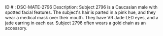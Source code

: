 ID # : DSC-MATE-2796
Description: Subject 2796 is a Caucasian male with spotted facial features. The subject's hair is parted in a pink hue, and they wear a medical mask over their mouth. They have VR Jade LED eyes, and a jade earring in each ear. Subject 2796 often wears a gold chain as an accessory.